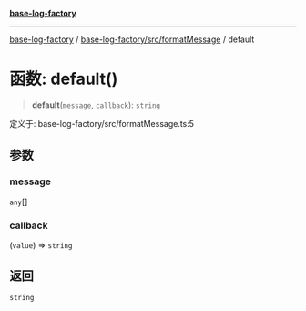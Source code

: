 [**base-log-factory**](../../../../index.md)

***

[base-log-factory](../../../../index.md) / [base-log-factory/src/formatMessage](../index.md) / default

# 函数: default()

> **default**(`message`, `callback`): `string`

定义于: base-log-factory/src/formatMessage.ts:5

## 参数

### message

`any`[]

### callback

(`value`) => `string`

## 返回

`string`
